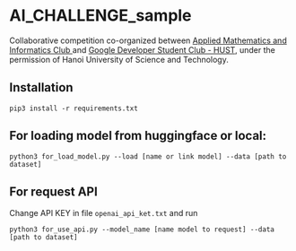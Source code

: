 # AI_CHALLENGE_sample
Collaborative competition co-organized between [Applied Mathematics and Informatics Club ](https://www.facebook.com/AMIC.HUST) and [Google Developer Student Club - HUST](https://www.facebook.com/gdsc.hust), under the permission of Hanoi University of Science and Technology.

## Installation
```
pip3 install -r requirements.txt
```

## For loading model from huggingface or local:
```
python3 for_load_model.py --load [name or link model] --data [path to dataset]
```

## For request API
Change API KEY in file `openai_api_ket.txt` and run
```
python3 for_use_api.py --model_name [name model to request] --data [path to dataset]
```